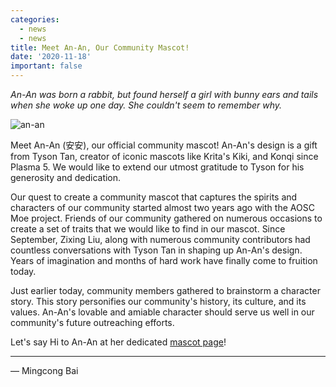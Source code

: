 ```yaml
---
categories:
  - news
  - news
title: Meet An-An, Our Community Mascot!
date: '2020-11-18'
important: false
---
```


*An-An was born a rabbit, but found herself a girl with bunny ears and tails
when she woke up one day. She couldn't seem to remember why.*

![an-an](/assets/i/gallery/anan-laptop-fs8.png)

Meet An-An (安安), our official community mascot! An-An's design is a gift from
Tyson Tan, creator of iconic mascots like Krita's Kiki, and Konqi since
Plasma 5. We would like to extend our utmost gratitude to Tyson for his
generosity and dedication.

Our quest to create a community mascot that captures the spirits and characters
of our community started almost two years ago with the AOSC Moe project.
Friends of our community gathered on numerous occasions to create a set of
traits that we would like to find in our mascot. Since September, Zixing Liu,
along with numerous community contributors had countless conversations with
Tyson Tan in shaping up An-An's design. Years of imagination and months of
hard work have finally come to fruition today.

Just earlier today, community members gathered to brainstorm a character story.
This story personifies our community's history, its culture, and its values.
An-An's lovable and amiable character should serve us well in our community's
future outreaching efforts.


Let's say Hi to An-An at her dedicated [mascot page](https://aosc.io/mascot/)!

----

— Mingcong Bai
